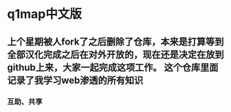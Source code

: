 # q1map中文版

## 上个星期被人fork了之后删除了仓库，本来是打算等到全部汉化完成之后在对外开放的，现在还是决定在放到github上来，大家一起完成这项工作。 这个仓库里面记录了我学习web渗透的所有知识

### 互助、共享
